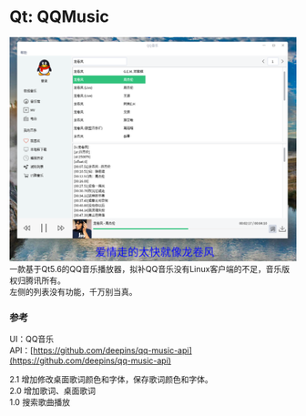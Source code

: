 # Qt: QQMusic
![alt](preview.png)  
一款基于Qt5.6的QQ音乐播放器，拟补QQ音乐没有Linux客户端的不足，音乐版权归腾讯所有。  
左侧的列表没有功能，千万别当真。
### 参考
UI：QQ音乐  
API：[https://github.com/deepins/qq-music-api](https://github.com/deepins/qq-music-api)

2.1 增加修改桌面歌词颜色和字体，保存歌词颜色和字体。  
2.0 增加歌词、桌面歌词  
1.0 搜索歌曲播放